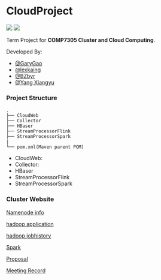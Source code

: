# CloudProject

![](https://img.shields.io/badge/hadoop-v2.7.5-blue.svg)
![](https://img.shields.io/badge/spark-v2.4.0-blue.svg)

Term Project for **COMP7305 Cluster and Cloud Computing**.

Developed By:

  - [@GaryGao](https://github.com/GaryGao829)
  - [@lexkaing](https://github.com/AlexTK2012)
  - [@BZbyr](https://github.com/BZbyr)
  - [@Yang Xiangyu]( )
  
### Project Structure
 
 ```
 .
├── CloudWeb
├── Collector
├── HBaser
├── StreamProcessorFlink
├── StreamProcessorSpark
|
└── pom.xml(Maven parent POM)

 ```
 - CloudWeb: 
 - Collector:
 - HBaser
 - StreamProcessorFlink
 - StreamProcessorSpark

### Cluster Website

[Namenode info](http://202.45.128.135:20107/dfshealth.html#tab-overview)

[hadoop application](http://202.45.128.135:20207/cluster)

[hadoop jobhistory](http://202.45.128.135:20307/jobhistory)

[Spark](http://202.45.128.135:20507/)

[Proposal](https://docs.google.com/document/d/1zzrZSWjRAz3FpL2EyyuIOGwQPduTtCBiCcYJMfmvA4I/edit?usp=sharing)

[Meeting Record](https://docs.google.com/document/d/1NkYv8v_0XF8zxkrgxPIUUTsgPG1U0NvSgCrm8yrpxfo/edit?usp=sharing)


